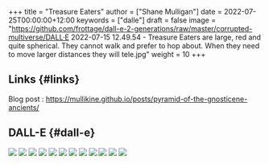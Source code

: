 +++
title = "Treasure Eaters"
author = ["Shane Mulligan"]
date = 2022-07-25T00:00:00+12:00
keywords = ["dalle"]
draft = false
image = "https://github.com/frottage/dall-e-2-generations/raw/master/corrupted-multiverse/DALL·E 2022-07-15 12.49.54 - Treasure Eaters are large, red and quite spherical.  They cannot walk and prefer to hop about.  When they need to move larger distances they will tele.jpg"
weight = 10
+++

## Links {#links}

Blog post
: <https://mullikine.github.io/posts/pyramid-of-the-gnosticene-ancients/>


## DALL-E {#dall-e}

![](https://github.com/frottage/dall-e-2-generations/raw/master/corrupted-multiverse/DALL%C2%B7E%202022-07-15%2012.49.54%20-%20Treasure%20Eaters%20are%20large,%20red%20and%20quite%20spherical.%20%20They%20cannot%20walk%20and%20prefer%20to%20hop%20about.%20%20When%20they%20need%20to%20move%20larger%20distances%20they%20will%20tele.jpg)
![](https://github.com/frottage/dall-e-2-generations/raw/master/corrupted-multiverse/DALL%C2%B7E%202022-07-15%2012.49.58%20-%20Treasure%20Eaters%20are%20large,%20red%20and%20quite%20spherical.%20%20They%20cannot%20walk%20and%20prefer%20to%20hop%20about.%20%20When%20they%20need%20to%20move%20larger%20distances%20they%20will%20tele.jpg)
![](https://github.com/frottage/dall-e-2-generations/raw/master/corrupted-multiverse/DALL%C2%B7E%202022-07-15%2012.50.03%20-%20Treasure%20Eaters%20are%20large,%20red%20and%20quite%20spherical.%20%20They%20cannot%20walk%20and%20prefer%20to%20hop%20about.%20%20When%20they%20need%20to%20move%20larger%20distances%20they%20will%20tele.jpg)
![](https://github.com/frottage/dall-e-2-generations/raw/master/corrupted-multiverse/DALL%C2%B7E%202022-07-15%2012.50.06%20-%20Treasure%20Eaters%20are%20large,%20red%20and%20quite%20spherical.%20%20They%20cannot%20walk%20and%20prefer%20to%20hop%20about.%20%20When%20they%20need%20to%20move%20larger%20distances%20they%20will%20tele.jpg)
![](https://github.com/frottage/dall-e-2-generations/raw/master/corrupted-multiverse/DALL%C2%B7E%202022-07-15%2012.50.10%20-%20Treasure%20Eaters%20are%20large,%20red%20and%20quite%20spherical.%20%20They%20cannot%20walk%20and%20prefer%20to%20hop%20about.%20%20When%20they%20need%20to%20move%20larger%20distances%20they%20will%20tele.jpg)
![](https://github.com/frottage/dall-e-2-generations/raw/master/corrupted-multiverse/DALL%C2%B7E%202022-07-15%2012.50.46%20-%20Treasure%20Eaters%20are%20large,%20red%20and%20quite%20spherical.%20%20They%20cannot%20walk%20and%20prefer%20to%20hop%20about.%20%20When%20they%20need%20to%20move%20larger%20distances%20they%20will%20tele.jpg)
![](https://github.com/frottage/dall-e-2-generations/raw/master/corrupted-multiverse/DALL%C2%B7E%202022-07-15%2012.50.53%20-%20Treasure%20Eaters%20are%20large,%20red%20and%20quite%20spherical.%20%20They%20cannot%20walk%20and%20prefer%20to%20hop%20about.%20%20When%20they%20need%20to%20move%20larger%20distances%20they%20will%20tele.jpg)
![](https://github.com/frottage/dall-e-2-generations/raw/master/corrupted-multiverse/DALL%C2%B7E%202022-07-15%2012.50.57%20-%20Treasure%20Eaters%20are%20large,%20red%20and%20quite%20spherical.%20%20They%20cannot%20walk%20and%20prefer%20to%20hop%20about.%20%20When%20they%20need%20to%20move%20larger%20distances%20they%20will%20tele.jpg)
![](https://github.com/frottage/dall-e-2-generations/raw/master/corrupted-multiverse/DALL%C2%B7E%202022-07-15%2012.51.02%20-%20Treasure%20Eaters%20are%20large,%20red%20and%20quite%20spherical.%20%20They%20cannot%20walk%20and%20prefer%20to%20hop%20about.%20%20When%20they%20need%20to%20move%20larger%20distances%20they%20will%20tele.jpg)
![](https://github.com/frottage/dall-e-2-generations/raw/master/corrupted-multiverse/DALL%C2%B7E%202022-07-15%2012.51.09%20-%20Treasure%20Eaters%20are%20large,%20red%20and%20quite%20spherical.%20%20They%20cannot%20walk%20and%20prefer%20to%20hop%20about.%20%20When%20they%20need%20to%20move%20larger%20distances%20they%20will%20tele.jpg)
![](https://github.com/frottage/dall-e-2-generations/raw/master/corrupted-multiverse/DALL%C2%B7E%202022-07-15%2012.51.35%20-%20Treasure%20Eaters%20are%20large,%20red%20and%20quite%20spherical.%20%20They%20cannot%20walk%20and%20prefer%20to%20hop%20about.%20%20When%20they%20need%20to%20move%20larger%20distances%20they%20will%20tele.jpg)
![](https://github.com/frottage/dall-e-2-generations/raw/master/corrupted-multiverse/DALL%C2%B7E%202022-07-15%2012.51.44%20-%20Treasure%20Eaters%20are%20large,%20red%20and%20quite%20spherical.%20%20They%20cannot%20walk%20and%20prefer%20to%20hop%20about.%20%20When%20they%20need%20to%20move%20larger%20distances%20they%20will%20tele.jpg)